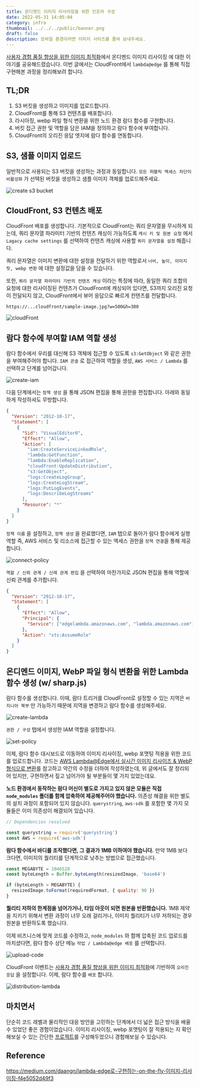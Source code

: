```yaml
---
title: 온디멘드 이미지 리사이징을 위한 인프라 구성
date: 2022-05-31 14:05:04
category: infra
thumbnail: ../../../public/banner.png
draft: false
description: 모바일 환경이라면 이미지 사이즈를 줄여 보내주세요.
---
```


[사용자 경험 품질 향상을 위한 이미지 최적화](https://youthfulhps.dev/web/image-optimization/)에서 온디멘드 이미지 리사이징
에 대한 이야기를 공유해드렸습니다. 이번 글에서는 CloudFront에서 `lambda@edge` 를 통해 직접 구현해본 과정을 정리해보려 합니다.

## TL;DR

1. S3 버킷을 생성하고 이미지를 업로드합니다.
2. CloudFront를 통해 S3 컨텐츠를 배포합니다.
3. 라시아징, webp 파일 형식 변환을 위한 노드 환경 람다 함수를 구현합니다.
4. 버킷 접근 권한 및 역할을 담은 IAM을 정의하고 람다 함수에 부여합니다.
5. CloudFront의 오리진 응답 엣지에 람다 함수를 연동합니다.

## S3, 샘플 이미지 업로드

일반적으로 사용되는 S3 버킷을 생성하는 과정과 동일합니다. `모든 퍼블릭 엑세스 차단이 비활성화` 가 선택된
버킷을 생성하고 샘플 이미지 객체를 업로드해주세요.

![create s3 bucket](./images/image-optimization-with-cloudfront/s3-bucket.png)

## CloudFront, S3 컨텐츠 배포

CloudFront 배포를 생성합니다. 기본적으로 CloudFront는 쿼리 문자열을 무시하게 되는데,
쿼리 문자열 파라미터 기반의 컨텐츠 캐싱이 가능하도록 `캐시 키 및 원본 요청`
에서 `Lagacy cache settings` 를 선택하여 컨텐츠 캐싱에 사용할 `쿼리 문자열을 설정` 해줍니다.

쿼리 문자열은 이미지 변환에 대한 설정을 전달하기 위한 역할로서
`너비, 높이, 이미지 핏, webp 변환` 에 대한 설정값을 담을 수 있습니다.

또한, `쿼리 문자열 파라미터 기반의 컨텐츠 캐싱` 이라는 특징에 따라, 동일한 쿼리 조합의 요청에 대한
리사이징된 컨텐츠가 CloudFront에 캐싱되어 있다면, S3까지 오리진 요청이 전달되지 않고,
CloudFront에서 뷰어 응답으로 빠르게 컨텐츠를 전달합니다.

```
https://...cloudfront/sample-image.jpg?w=500&h=300
```

![cloudFront](./images/image-optimization-with-cloudfront/cloudFront.png)

## 람다 함수에 부여할 IAM 역할 생성

람다 함수에서 우리를 대신해 S3 객체에 접근할 수 있도록 `s3:GetObject` 와 같은 권한을 부여해주어야 합니다.
`IAM 콘솔` 로 접근하여 역할을 생성, `AWS 서비스 / Lambda` 를 선택하고 단계를 넘어갑니다.

![create-iam](./images/image-optimization-with-cloudfront/create-iam.png)

다음 단계에서는 `정책 생성` 을 통해 JSON 편집을 통해 권한을 편집합니다.
아래와 동일하게 작성하셔도 무방합니다.

```json
{
  "Version": "2012-10-17",
  "Statement": [
    {
      "Sid": "VisualEditor0",
      "Effect": "Allow",
      "Action": [
        "iam:CreateServiceLinkedRole",
        "lambda:GetFunction",
        "lambda:EnableReplication",
        "cloudfront:UpdateDistribution",
        "s3:GetObject",
        "logs:CreateLogGroup",
        "logs:CreateLogStream",
        "logs:PutLogEvents",
        "logs:DescribeLogStreams"
      ],
      "Resource": "*"
    }
  ]
}
```

`정책 이름` 을 설정하고, `정책 생성` 을 완료했다면, `IAM` 탭으로 돌아가
람다 함수에게 실행 역할 즉, AWS 서비스 및 리소스에 접근할 수 있는 엑세스 권한을 `정책 연결`을 통해 제공합니다.

![connect-policy](./images/image-optimization-with-cloudfront/connect-policy.png)

`역할 / 신뢰 관계 / 신례 관계 편집` 을 선택하여 마찬가지로 JSON 편집을 통해 역할에 신뢰 관계를 추가합니다.

```json
{
  "Version": "2012-10-17",
  "Statement": [
    {
      "Effect": "Allow",
      "Principal": {
        "Service": ["edgelambda.amazonaws.com", "lambda.amazonaws.com"]
      },
      "Action": "sts:AssumeRole"
    }
  ]
}
```

## 온디멘드 이미지, WebP 파일 형식 변환을 위한 Lambda 함수 생성 (w/ sharp.js)

람다 함수를 생성합니다. 이때, 람다 트리거를 CloudFront로 설정할 수 있는 지역은
`버지니아 북부` 만 가능하기 때문에 지역을 변경하고 람다 함수를 생성해주세요.

![create-lambda](./images/image-optimization-with-cloudfront/create-lambda.png)

`권한 / 구성` 탭에서 생성한 IAM 역할을 설정합니다.

![set-policy](./images/image-optimization-with-cloudfront/set-policy.png)

이제, 람다 함수 대시보드로 이동하여 이미지 리사이징, webp 포맷팅 적용을 위한 코드를 업로드합니다.
코드는 [AWS Lambda@Edge에서 실시간 이미지 리사이즈 & WebP 형식으로 변환](https://medium.com/daangn/lambda-edge%EB%A1%9C-%EA%B5%AC%ED%98%84%ED%95%98%EB%8A%94-on-the-fly-%EC%9D%B4%EB%AF%B8%EC%A7%80-%EB%A6%AC%EC%82%AC%EC%9D%B4%EC%A7%95-f4e5052d49f3)를 참고하고 약간의 수정을 더하여 작성하였는데, 위 글에서도 잘 정리되어 있지만, 구현하면서 짚고 넘어가야 될 부분들이 몇 가지 있었는데요.

**노드 환경에서 동작하는 람다 머신이 별도로 가지고 있지 않은 모듈은 직접 `node_modules` 폴더를 함께 압축하여 제공해주어야 했습니다.** 의존성 해결을 위한 별도의 설치 과정이 포함되어 있지 않습니다.
`querystring`, `aws-sdk` 를 포함한 몇 가지 모듈들은 이미 의존성이 해결되어 있습니다.

```js
// Dependencies resolved

const querystring = require('querystring')
const AWS = require('aws-sdk')
```

**람다 함수에서 바디를 조작했다면, 그 결과가 1MB 이하여야 했습니다.** 만약 1MB 보다 크다면, 이미지의 퀄리티를 단계적으로 낮추는 방법으로 접근했습니다.

```js
const MEGABYTE = 1046528
const byteLength = Buffer.byteLength(resizedImage, 'base64')

if (byteLength > MEGABYTE) {
  resizedImage.toFormat(requiredFormat, { quality: 90 })
}
```

**퀄리티 저하의 한계점을 넘어가거나, 타임 아웃이 되면 원본을 반환했습니다.**
1MB 제약을 지키기 위해서 변환 과정이 너무 오래 걸리거나, 이미지 퀄리티가
너무 저하되는 경우 원본을 반환하도록 했습니다.

이제 비즈니스에 맞게 코드를 수정하고, `node_modules` 와 함께 압축된 코드 업로드를 마치셨다면,
람다 함수 상단 메뉴 `작업 / Lambda@edge 배포` 를 선택합니다.

![upload-code](./images/image-optimization-with-cloudfront/upload-code.png)

CloudFront 이벤트는 [사용자 경험 품질 향상을 위한 이미지 최적화](https://youthfulhps.dev/web/image-optimization/#lambdaedge)에 기반하여 `오리진 응답` 을 설정합니다. 이제, 람다 함수를 `배포` 합니다.

![distribution-lambda](./images/image-optimization-with-cloudfront/distribution-lambda.png)

## 마치면서

단순히 코드 레벨과 물리적인 대응 방안을 고민하는 단계에서 더 넓은 접근 방식을 배울 수 있었던 좋은 경험이었습니다. 이미지 리사이징, webp 포맷팅이 잘 적용되는 지 확인해보실 수 있는 간단한 [프로젝트](https://github.com/youthfulhps/image-ondemand-resizing)를 구성해두었으니 경험해보실 수 있습니다.

## Reference

https://medium.com/daangn/lambda-edge로-구현하는-on-the-fly-이미지-리사이징-f4e5052d49f3
